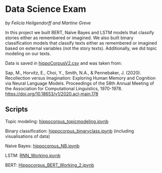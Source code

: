 # Data Science Exam
*by Felicia Heilgendorff and Martine Greve*

In this project we built BERT, Naïve Bayes and LSTM models that classify stories either as remembered or imagined. We also built binary classification models that classify texts either as remembered or imagined based on external variables (not the story texts). Additionally, we did topic modeling on our texts.

Data is saved in [hippoCorpusV2.csv](hippoCorpusV2.csv) and was taken from:

Sap, M., Horvitz, E., Choi, Y., Smith, N.A., & Pennebaker, J. (2020). Recollection versus Imagination: Exploring Human Memory and Cognition via Neural Language Models. Proceedings of the 58th Annual Meeting of the Association for Computational Linguistics, 1970-1978. https://doi.org/10.18653/v1/2020.acl-main.178

## Scripts

Topic modeling: [hippocorpus_topicmodeling.ipynb](hippocorpus_topicmodeling.ipynb)

Binary classification: [hippocorpus_binaryclass.ipynb](hippocorpus_binaryclass.ipynb) (including visualisations of data)

Naive Bayes: [hippocorpus_NB.ipynb](hippocorpus_NB.ipynb)

LSTM: [RNN_Working.ipynb](RNN_Working.ipynb)

BERT: [Hippocorpus_BERT_Working_2.ipynb](Hippocorpus_BERT_Working_2.ipynb)
